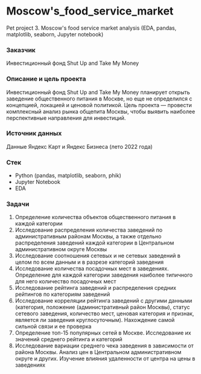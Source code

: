 # Moscow's_food_service_market
Pet project 3. Moscow's food service market analysis (EDA, pandas, matplotlib, seaborn, Jupyter notebook)

### Заказчик
Инвестиционный фонд Shut Up and Take My Money

### Описание и цель проекта
Инвестиционный фонд Shut Up and Take My Money планирует открыть заведение общественного питания в Москве, но еще не определился с концепцией, локацией и ценовой политикой. Цель проекта — провести комплексный анализ рынка общепита Москвы, чтобы выявить наиболее перспективные направления для инвестиций.

### Источник данных
Данные Яндекс Карт и Яндекс Бизнеса (лето 2022 года)

### Стек
- Python (pandas, matplotlib, seaborn, phik)
- Jupyter Notebook
- EDA

### Задачи
1. Определение количества объектов общественного питания в каждой категории
2. Исследование распределения количества заведений по административным районам Москвы, а также отдельно распределения заведений каждой категории в Центральном административном округе Москвы
3. Исследование соотношения сетевых и не сетевых заведений в целом по всем данным и в разрезе категорий заведения
4. Исследование количества посадочных мест в заведениях. Определение для каждой категории заведения наиболее типичного для него количество посадочных мест
5. Исследование рейтинга заведений и распределения средних рейтингов по категориям заведений
6. Исследование корреляции рейтинга заведений с другими данными (категория, положение (административный район Москвы), статус сетевого заведения, количество мест, ценовая категория и признак, является ли заведения круглосуточным). Нахождение самой сильной связи и ее проверка
7. Определение топ-15 популярных сетей в Москве. Исследование их значений среднего рейтинга и категорий
8. Исследование вариации среднего чека заведения в зависимости от района Москвы. Анализ цен в Центральном административном округе и других. Изучение влияния удаленности от центра на цены в заведениях
